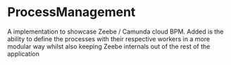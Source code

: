 # ProcessManagement
A implementation to showcase Zeebe / Camunda cloud BPM. Added is the ability to define the processes with their respective workers in a more modular way whilst also keeping Zeebe internals out of the rest of the application
